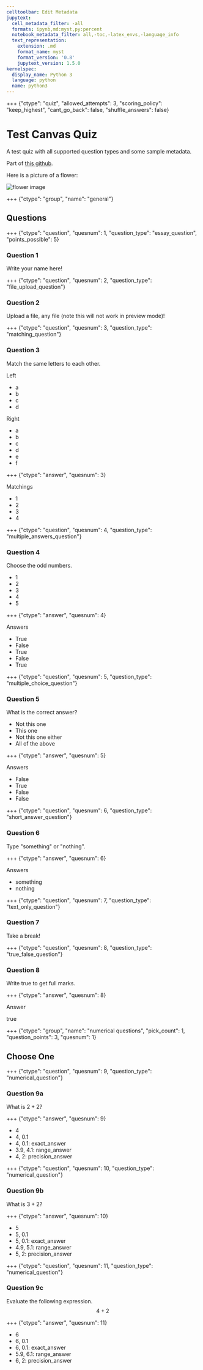 ```yaml
---
celltoolbar: Edit Metadata
jupytext:
  cell_metadata_filter: -all
  formats: ipynb,md:myst,py:percent
  notebook_metadata_filter: all,-toc,-latex_envs,-language_info
  text_representation:
    extension: .md
    format_name: myst
    format_version: '0.8'
    jupytext_version: 1.5.0
kernelspec:
  display_name: Python 3
  language: python
  name: python3
---
```


+++ {"ctype": "quiz", "allowed_attempts": 3, "scoring_policy": "keep_highest", "cant_go_back": false, "shuffle_answers": false}

# Test Canvas Quiz
A test quiz with all supported question types and some sample metadata.

Part of [this github](https://github.com/hcolclou/myst2canvas).

Here is a picture of a flower:

![flower image](media/flower.jpg)

+++ {"ctype": "group", "name": "general"}

## Questions

+++ {"ctype": "question", "quesnum": 1, "question_type": "essay_question", "points_possible": 5}

### Question 1
Write your name here!

+++ {"ctype": "question", "quesnum": 2, "question_type": "file_upload_question"}

### Question 2
Upload a file, any file (note this will not work in preview mode)!

+++ {"ctype": "question", "quesnum": 3, "question_type": "matching_question"}

### Question 3
Match the same letters to each other.

Left

* a
* b
* c
* d

Right

* a
* b
* c
* d
* e
* f

+++ {"ctype": "answer", "quesnum": 3}

Matchings

* 1
* 2
* 3
* 4

+++ {"ctype": "question", "quesnum": 4, "question_type": "multiple_answers_question"}

### Question 4
Choose the odd numbers.

* 1
* 2
* 3
* 4
* 5

+++ {"ctype": "answer", "quesnum": 4}

Answers
* True
* False
* True
* False
* True

+++ {"ctype": "question", "quesnum": 5, "question_type": "multiple_choice_question"}

### Question 5
What is the correct answer?

* Not this one
* This one
* Not this one either
* All of the above

+++ {"ctype": "answer", "quesnum": 5}

Answers
* False
* True
* False
* False

+++ {"ctype": "question", "quesnum": 6, "question_type": "short_answer_question"}

### Question 6
Type "something" or "nothing".

+++ {"ctype": "answer", "quesnum": 6}

Answers
* something
* nothing

+++ {"ctype": "question", "quesnum": 7, "question_type": "text_only_question"}

### Question 7
Take a break!

+++ {"ctype": "question", "quesnum": 8, "question_type": "true_false_question"}

### Question 8
Write true to get full marks.

+++ {"ctype": "answer", "quesnum": 8}

Answer

true

+++ {"ctype": "group", "name": "numerical questions", "pick_count": 1, "question_points": 3, "quesnum": 1}

## Choose One

+++ {"ctype": "question", "quesnum": 9, "question_type": "numerical_question"}

### Question 9a
What is $2 + 2$?

+++ {"ctype": "answer", "quesnum": 9}

* 4
* 4, 0.1
* 4, 0.1: exact_answer
* 3.9, 4.1: range_answer
* 4, 2: precision_answer

+++ {"ctype": "question", "quesnum": 10, "question_type": "numerical_question"}

### Question 9b
What is $3 + 2$?

+++ {"ctype": "answer", "quesnum": 10}

* 5
* 5, 0.1
* 5, 0.1: exact_answer
* 4.9, 5.1: range_answer
* 5, 2: precision_answer

+++ {"ctype": "question", "quesnum": 11, "question_type": "numerical_question"}

### Question 9c
Evaluate the following expression. $$4 + 2$$

+++ {"ctype": "answer", "quesnum": 11}

* 6
* 6, 0.1
* 6, 0.1: exact_answer
* 5.9, 6.1: range_answer
* 6, 2: precision_answer
